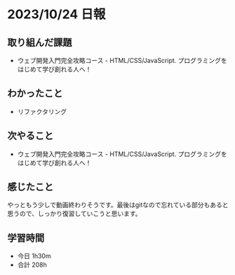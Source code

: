# 2023/10/24 日報

## 取り組んだ課題
- ウェブ開発入門完全攻略コース - HTML/CSS/JavaScript. プログラミングをはじめて学び創れる人へ！

## わかったこと
- リファクタリング

## 次やること
- ウェブ開発入門完全攻略コース - HTML/CSS/JavaScript. プログラミングをはじめて学び創れる人へ！

## 感じたこと
やっともう少しで動画終わりそうです。最後はgitなので忘れている部分もあると思うので、しっかり復習していこうと思います。

## 学習時間
- 今日 1h30m
- 合計 208h

